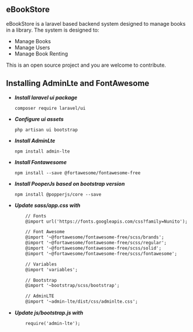 ## eBookStore

eBookStore is a laravel based backend system designed to manage books in a library. The system is designed to:

- Manage Books
- Manage Users
- Manage Book Renting

This is an open source project and you are welcome to contribute.

## Installing AdminLte and FontAwesome

* ***Install laravel ui package***

    `composer require laravel/ui`

* ***Configure ui assets***

    `php artisan ui bootstrap`

* ***Install AdminLte***

    `npm install admin-lte`

* ***Install Fontawesome***

    `npm install --save @fortawesome/fontawesome-free`

* ***Install PooperJs based on bootstrap version***

    `npm install @popperjs/core --save`

* ***Update sass/app.css with***

    ```html
        // Fonts
        @import url('https://fonts.googleapis.com/css?family=Nunito');

        // Font Awesome
        @import '~@fortawesome/fontawesome-free/scss/brands';
        @import '~@fortawesome/fontawesome-free/scss/regular';
        @import '~@fortawesome/fontawesome-free/scss/solid';
        @import '~@fortawesome/fontawesome-free/scss/fontawesome';

        // Variables
        @import 'variables';

        // Bootstrap
        @import '~bootstrap/scss/bootstrap';

        // AdminLTE
        @import '~admin-lte/dist/css/adminlte.css';
    ```

* ***Update js/bootstrap.js with***

    ```html
        require('admin-lte');
    ```


